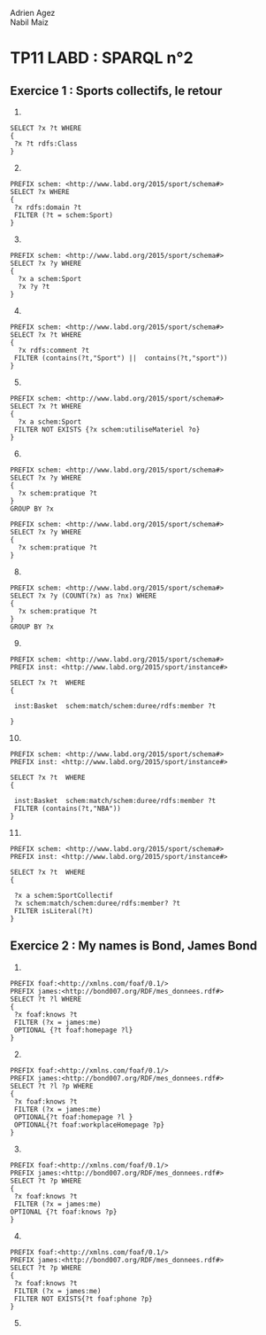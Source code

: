 Adrien Agez <br/>
Nabil Maiz

# TP11 LABD : SPARQL n°2

## Exercice 1 : Sports collectifs, le retour

1)
```SPARQL
SELECT ?x ?t WHERE
{
 ?x ?t rdfs:Class 
}
```

2)
```SPARQL
PREFIX schem: <http://www.labd.org/2015/sport/schema#>
SELECT ?x WHERE
{
 ?x rdfs:domain ?t
 FILTER (?t = schem:Sport)
}
```


3)
```SPARQL
PREFIX schem: <http://www.labd.org/2015/sport/schema#>
SELECT ?x ?y WHERE
{
  ?x a schem:Sport
  ?x ?y ?t
}
```

4)
```SPARQL
PREFIX schem: <http://www.labd.org/2015/sport/schema#>
SELECT ?x ?t WHERE
{
  ?x rdfs:comment ?t
 FILTER (contains(?t,"Sport") ||  contains(?t,"sport"))
}
```

5)
```SPARQL
PREFIX schem: <http://www.labd.org/2015/sport/schema#>
SELECT ?x ?t WHERE
{
  ?x a schem:Sport
 FILTER NOT EXISTS {?x schem:utiliseMateriel ?o}
}
```

6)
``` SPARQL
PREFIX schem: <http://www.labd.org/2015/sport/schema#>
SELECT ?x ?y WHERE
{
  ?x schem:pratique ?t
}
GROUP BY ?x
```

```SPARQL
PREFIX schem: <http://www.labd.org/2015/sport/schema#>
SELECT ?x ?y WHERE
{
  ?x schem:pratique ?t
}
```

8)
```SPARQL
PREFIX schem: <http://www.labd.org/2015/sport/schema#>
SELECT ?x ?y (COUNT(?x) as ?nx) WHERE
{
  ?x schem:pratique ?t
}
GROUP BY ?x
```

9)
```SPARQL
PREFIX schem: <http://www.labd.org/2015/sport/schema#>
PREFIX inst: <http://www.labd.org/2015/sport/instance#>

SELECT ?x ?t  WHERE
{

 inst:Basket  schem:match/schem:duree/rdfs:member ?t

}
```

10) 
```SPARQL
PREFIX schem: <http://www.labd.org/2015/sport/schema#>
PREFIX inst: <http://www.labd.org/2015/sport/instance#>

SELECT ?x ?t  WHERE
{

 inst:Basket  schem:match/schem:duree/rdfs:member ?t
 FILTER (contains(?t,"NBA"))
}
```

11)
```SPARQL
PREFIX schem: <http://www.labd.org/2015/sport/schema#>
PREFIX inst: <http://www.labd.org/2015/sport/instance#>

SELECT ?x ?t  WHERE
{

 ?x a schem:SportCollectif 
 ?x schem:match/schem:duree/rdfs:member? ?t
 FILTER isLiteral(?t)
}
```

## Exercice 2 : My names is Bond, James Bond

1) 
```SPARQL
PREFIX foaf:<http://xmlns.com/foaf/0.1/>
PREFIX james:<http://bond007.org/RDF/mes_donnees.rdf#>
SELECT ?t ?l WHERE
{
 ?x foaf:knows ?t
 FILTER (?x = james:me)
 OPTIONAL {?t foaf:homepage ?l}
}
```

2)
```SPARQL
PREFIX foaf:<http://xmlns.com/foaf/0.1/>
PREFIX james:<http://bond007.org/RDF/mes_donnees.rdf#>
SELECT ?t ?l ?p WHERE
{
 ?x foaf:knows ?t
 FILTER (?x = james:me)
 OPTIONAL{?t foaf:homepage ?l }
 OPTIONAL{?t foaf:workplaceHomepage ?p}
}
```

3)
```SPARQL
PREFIX foaf:<http://xmlns.com/foaf/0.1/>
PREFIX james:<http://bond007.org/RDF/mes_donnees.rdf#>
SELECT ?t ?p WHERE
{
 ?x foaf:knows ?t
 FILTER (?x = james:me)
OPTIONAL {?t foaf:knows ?p}
}
```

4)
```SPARQL
PREFIX foaf:<http://xmlns.com/foaf/0.1/>
PREFIX james:<http://bond007.org/RDF/mes_donnees.rdf#>
SELECT ?t ?p WHERE
{
 ?x foaf:knows ?t
 FILTER (?x = james:me)
 FILTER NOT EXISTS{?t foaf:phone ?p}
}
```

5)
```SPARQL

```
